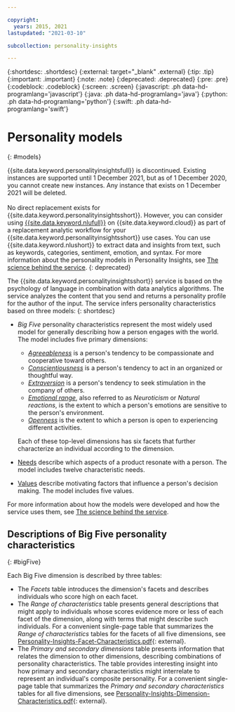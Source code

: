 ```yaml
---

copyright:
  years: 2015, 2021
lastupdated: "2021-03-10"

subcollection: personality-insights

---
```


{:shortdesc: .shortdesc}
{:external: target="_blank" .external}
{:tip: .tip}
{:important: .important}
{:note: .note}
{:deprecated: .deprecated}
{:pre: .pre}
{:codeblock: .codeblock}
{:screen: .screen}
{:javascript: .ph data-hd-programlang='javascript'}
{:java: .ph data-hd-programlang='java'}
{:python: .ph data-hd-programlang='python'}
{:swift: .ph data-hd-programlang='swift'}

# Personality models
{: #models}

{{site.data.keyword.personalityinsightsfull}} is discontinued. Existing instances are supported until 1 December 2021, but as of 1 December 2020, you cannot create new instances. Any instance that exists on 1 December 2021 will be deleted.<br/><br/>No direct replacement exists for {{site.data.keyword.personalityinsightsshort}}. However, you can consider using [{{site.data.keyword.nlufull}}](/docs/natural-language-understanding?topic=natural-language-understanding-about) on {{site.data.keyword.cloud}} as part of a replacement analytic workflow for your {{site.data.keyword.personalityinsightsshort}} use cases. You can use {{site.data.keyword.nlushort}} to extract data and insights from text, such as keywords, categories, sentiment, emotion, and syntax. For more information about the personality models in Personality Insights, see [The science behind the service](/docs/personality-insights?topic=personality-insights-science).
{: deprecated}

The {{site.data.keyword.personalityinsightsshort}} service is based on the psychology of language in combination with data analytics algorithms. The service analyzes the content that you send and returns a personality profile for the author of the input. The service infers personality characteristics based on three models:
{: shortdesc}

-   *Big Five* personality characteristics represent the most widely used model for generally describing how a person engages with the world. The model includes five primary dimensions:
    -   [*Agreeableness*](/docs/personality-insights?topic=personality-insights-agreeableness) is a person's tendency to be compassionate and cooperative toward others.
    -   [*Conscientiousness*](/docs/personality-insights?topic=personality-insights-conscientiousness) is a person's tendency to act in an organized or thoughtful way.
    -   [*Extraversion*](/docs/personality-insights?topic=personality-insights-extraversion) is a person's tendency to seek stimulation in the company of others.
    -   [*Emotional range*](/docs/personality-insights?topic=personality-insights-emotionalRange), also referred to as *Neuroticism* or *Natural reactions*, is the extent to which a person's emotions are sensitive to the person's environment.
    -   [*Openness*](/docs/personality-insights?topic=personality-insights-openness) is the extent to which a person is open to experiencing different activities.

    Each of these top-level dimensions has six facets that further characterize an individual according to the dimension.
-   [Needs](/docs/personality-insights?topic=personality-insights-needs) describe which aspects of a product resonate with a person. The model includes twelve characteristic needs.
-   [Values](/docs/personality-insights?topic=personality-insights-values) describe motivating factors that influence a person's decision making. The model includes five values.

For more information about how the models were developed and how the service uses them, see [The science behind the service](/docs/personality-insights?topic=personality-insights-science).

## Descriptions of Big Five personality characteristics
{: #bigFive}

Each Big Five dimension is described by three tables:

-   The *Facets* table introduces the dimension's facets and describes individuals who score high on each facet.
-   The *Range of characteristics* table presents general descriptions that might apply to individuals whose scores evidence more or less of each facet of the dimension, along with terms that might describe such individuals. For a convenient single-page table that summarizes the *Range of characteristics* tables for the facets of all five dimensions, see [Personality-Insights-Facet-Characteristics.pdf](https://watson-developer-cloud.github.io/doc-tutorial-downloads/personality-insights/Personality-Insights-Facet-Characteristics.pdf){: external}.
-   The *Primary and secondary dimensions* table presents information that relates the dimension to other dimensions, describing combinations of personality characteristics. The table provides interesting insight into how primary and secondary characteristics might interrelate to represent an individual's composite personality. For a convenient single-page table that summarizes the *Primary and secondary characteristics* tables for all five dimensions, see [Personality-Insights-Dimension-Characteristics.pdf](https://watson-developer-cloud.github.io/doc-tutorial-downloads/personality-insights/Personality-Insights-Dimension-Characteristics.pdf){: external}.
